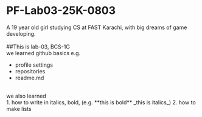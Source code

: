 # PF-Lab03-25K-0803
A 19 year old girl studying CS at FAST Karachi, with big dreams of game developing.
<br/>
<br/>
##This is lab-03, BCS-1G
<br/>
we learned github basics e.g.
<br/>
- profile settings
- repositories
- readme.md
<br/>
we also learned
<br/>
1. how to write in italics, bold, (e.g. **this is bold** _this is italics_)
2. how to make lists

